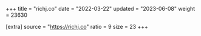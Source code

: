 +++
title = "richj.co"
date = "2022-03-22"
updated = "2023-06-08"
weight = 23630

[extra]
source = "https://richj.co"
ratio = 9
size = 23
+++
